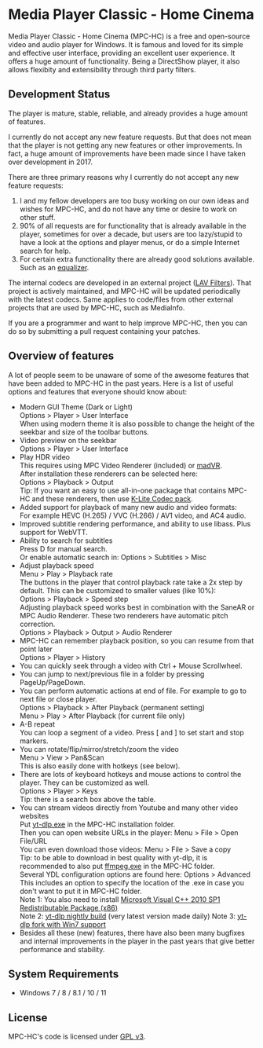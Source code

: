 # Media Player Classic - Home Cinema

Media Player Classic - Home Cinema (MPC-HC) is a free and open-source video and audio player for Windows. It is famous and loved for its simple and effective user interface, providing an excellent user experience. It offers a huge amount of functionality. Being a DirectShow player, it also allows flexibity and extensibility through third party filters.

## Development Status

The player is mature, stable, reliable, and already provides a huge amount of features.

I currently do not accept any new feature requests. But that does not mean that the player is not getting any new features or other improvements. In fact, a huge amount of improvements have been made since I have taken over development in 2017.

There are three primary reasons why I currently do not accept any new feature requests:<br/>
1) I and my fellow developers are too busy working on our own ideas and wishes for MPC-HC, and do not have any time or desire to work on other stuff.<br/>
2) 90% of all requests are for functionality that is already available in the player, sometimes for over a decade, but users are too lazy/stupid to have a look at the options and player menus, or do a simple Internet search for help.<br/>
3) For certain extra functionality there are already good solutions available. Such as an [equalizer](https://sourceforge.net/projects/equalizerapo/).

The internal codecs are developed in an external project ([LAV Filters](https://github.com/Nevcairiel/LAVFilters)). That project is actively maintained, and MPC-HC will be updated periodically with the latest codecs. Same applies to code/files from other external projects that are used by MPC-HC, such as MediaInfo.

If you are a programmer and want to help improve MPC-HC, then you can do so by submitting a pull request containing your patches.

## Overview of features

A lot of people seem to be unaware of some of the awesome features that have been added to MPC-HC in the past years. Here is a list of useful options and features that everyone should know about:
* Modern GUI Theme (Dark or Light)<br/>
Options > Player > User Interface<br/>
When using modern theme it is also possible to change the height of the seekbar and size of the toolbar buttons.<br/>
* Video preview on the seekbar<br/>
Options > Player > User Interface
* Play HDR video<br/>
This requires using MPC Video Renderer (included) or [madVR](http://forum.doom9.org/showthread.php?t=146228).<br/>
After installation these renderers can be selected here:<br/>
Options > Playback > Output<br/>
Tip: If you want an easy to use all-in-one package that contains MPC-HC and these renderers, then use [K-Lite Codec pack](http://codecguide.com/download_kl.htm).
* Added support for playback of many new audio and video formats:<br/>
For example HEVC (H.265) / VVC (H.266) / AV1 video, and AC4 audio.<br/>
* Improved subtitle rendering performance, and ability to use libass. Plus support for WebVTT.
* Ability to search for subtitles<br/>
Press D for manual search.<br/>
Or enable automatic search in: Options > Subtitles > Misc<br/>
* Adjust playback speed<br/>
Menu > Play > Playback rate<br/>
The buttons in the player that control playback rate take a 2x step by default. This can be customized to smaller values (like 10%):<br/>
Options > Playback > Speed step<br/>
Adjusting playback speed works best in combination with the SaneAR or MPC Audio Renderer. These two renderers have automatic pitch correction.<br/>
Options > Playback > Output > Audio Renderer
* MPC-HC can remember playback position, so you can resume from that point later<br/>
Options > Player > History
* You can quickly seek through a video with Ctrl + Mouse Scrollwheel.
* You can jump to next/previous file in a folder by pressing PageUp/PageDown.
* You can perform automatic actions at end of file. For example to go to next file or close player.<br/>
Options > Playback > After Playback (permanent setting)<br/>
Menu > Play > After Playback (for current file only)
* A-B repeat<br/>
You can loop a segment of a video. Press \[ and \] to set start and stop markers.
* You can rotate/flip/mirror/stretch/zoom the video<br/>
Menu > View > Pan&Scan<br/>
This is also easily done with hotkeys (see below).
* There are lots of keyboard hotkeys and mouse actions to control the player. They can be customized as well.<br/>
Options > Player > Keys<br/>
Tip: there is a search box above the table.
* You can stream videos directly from Youtube and many other video websites<br/>
Put [yt-dlp.exe](https://github.com/yt-dlp/yt-dlp/releases) in the MPC-HC installation folder.<br/>
Then you can open website URLs in the player: Menu > File > Open File/URL<br/>
You can even download those videos: Menu > File > Save a copy<br/>
Tip: to be able to download in best quality with yt-dlp, it is recommended to also put [ffmpeg.exe](https://www.gyan.dev/ffmpeg/builds/) in the MPC-HC folder.<br/>
Several YDL configuration options are found here: Options > Advanced<br/>
This includes an option to specify the location of the .exe in case you don't want to put it in MPC-HC folder.<br/>
Note 1: You also need to install [Microsoft Visual C++ 2010 SP1 Redistributable Package (x86)](https://download.microsoft.com/download/1/6/5/165255E7-1014-4D0A-B094-B6A430A6BFFC/vcredist_x86.exe)<br/>
Note 2: [yt-dlp nightly build](https://github.com/yt-dlp/yt-dlp-nightly-builds/) (very latest version made daily)
Note 3: [yt-dlp fork with Win7 support](https://github.com/nicolaasjan/yt-dlp/releases)
* Besides all these (new) features, there have also been many bugfixes and internal improvements in the player in the past years that give better performance and stability.

## System Requirements

* Windows 7 / 8 / 8.1 / 10 / 11

## License

MPC-HC's code is licensed under [GPL v3](/COPYING.txt).
